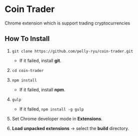 # Coin Trader
Chrome extension which is support trading cryptocurrencies

## How To Install
1. `git clone https://github.com/pelly-ryu/coin-trader.git`
    - If it failed, install **git**.

1. `cd coin-trader`

1. `npm install`
    - If it failed, install **npm**.

1. `gulp`
    - If it failed, `npm install -g gulp`

1. Set Chrome developer mode in **Extensions**.

1. **Load unpacked extensions** -> select the **build** directory.
